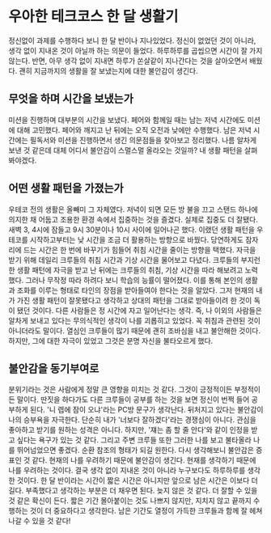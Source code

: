 # 우아한 테크코스 한 달 생활기

정신없이 과제를 수행하다 보니 한 달 반이나 지나있었다. 정신이 없었던 것이 아니라, 생각 없이 지내온 것이 아닐까 하는 의문이 들었다. 하루하루를 곱씹으면 시간이 잘 가지 않는다. 반면, 아무 생각 없이 지내면 하루가 쏜살같이 지나간다는 것을 살아오면서 배웠다. 괜히 지금까지의 생활을 잘 보냈는지에 대한 불안감이 생긴다.  

## 무엇을 하며 시간을 보냈는가

미션을 진행하며 대부분의 시간을 보냈다. 페어와 함께일 때는 남는 저녁 시간에도 미션에 대해 고민했다. 페어와 깨지고 난 뒤에는 오직 오전과 낮에만 수행했다. 남은 저녁 시간에는 필독서와 미션을 진행하면서 생긴 의문점들을 찾아보고 정리했다. 나름 알차게 보낸 것 같은데 대체 어디서 불안감이 스멀스멀 올라오는 것일까? 내 생활 패턴을 살펴봐야겠다.  

## 어떤 생활 패턴을 가졌는가

우테코 전의 생활은 올빼미 그 자체였다. 저녁이 되면 모든 방 불을 끄고 스탠드 하나에 의지한 채 어둡고 조용한 환경 속에서 집중하는 것을 즐겼다. 실제로 집중도 더 잘됐다. 새벽 3, 4시에 잠들고 9시 30분이나 10시 사이에 일어나곤 했다. 이랬던 생활 패턴을 우테코를 시작하고부터는 낮 시간을 조금 더 활용하는 방향으로 바꿨다. 당연하게도 잠자리에 드는 시간은 한 번에 바꾸기가 힘들어 취침 시간을 줄이는 방향을 택했다. 자극을 받기 위해 데일리 크루들의 취침 시간과 기상 시간을 물어보고 다녔다. 크루들의 부지런한 생활 패턴에 자극을 받고 난 뒤에는 크루들의 취침, 기상 시간을 따라 해보려고 노력했다. 그러나 무작정 따라 하려다 보니 학습의 능률이 떨어졌다. 이를 통해 본인의 생활과 조화를 이루는 형태로 타인의 장점을 받아들여야 한다는 것을 알았다. 그저 현재의 내가 가진 생활 패턴이 잘못됐다고 생각하고 상대의 패턴을 그대로 받아들이려 한 것이 독이 됐던 것이다. 다른 사람들은 정 시간에 자고 일어난다는 생각. 즉, 나 이외의 사람들은 알차게 보내고 있다는 무의식적인 생각이 나를 괴롭히고 있었다. 꼭 취침과 관련된 것이 아니더라도 말이다. 열심인 크루들이 많기 때문에 괜히 조바심을 내고 불안해한 것이다. 하지만, 그에 대한 자극이 있었고 그것은 분명 자신을 불타오르게 했다.

## 불안감을 동기부여로

분위기라는 것은 사람에게 정말 큰 영향을 미치는 것 같다. 그것이 긍정적이든 부정적이든 말이다. 딴짓을 하다가도 다른 크루들이 공부를 하는 것을 보면 정신이 번쩍 들어 공부하게 된다. '니 렙에 잠이 오냐'라는 PC방 문구가 생각난다. 뒤처지고 있다는 불안감이 나의 승부욕을 자극한다. 단순히 내가 '너보다 잘하겠다'라는 경쟁심이 아니다. 관심을 좋아하고 받기를 원하는 성격은 아니다. 하지만, '쟤는 좀 할 줄 안다'와 같이 인정을 받고 싶다는 욕구가 있는 것 같다. 그리고 주변 크루들 또한 그러한 나를 보고 불타올라 나를 뛰어넘었으면 좋겠다. 순환 참조의 형태가 되길 원한다. 다시 생각해보니 불안감은 증표인 것 같다. 현재의 나를 우려하기 때문에 불안감이 생긴다. 현재를 생각하기 때문에 나를 우려하는 것이다. 결국 생각 없이 지내온 것이 아니라 누구보다도 하루하루를 생각한 것이다. 한 달 반이라는 시간이 짧은 시간은 아니지만 앞으로 남은 시간은 이보다 더 길다. 부족했다고 생각하는 부분은 더 채우면 된다. 늦지 않은 것 같다. 더 잘할 수 있을 것 같은 확신이 든다. 짧은 기간 몰아붙이는 것도 나쁘지 않지만, 지치지 않고 끝까지 수행하는 것이 더 중요하다고 생각한다. 남은 기간도 열정이 가득한 크루들과 함께 잘 헤쳐나갈 수 있을 것 같다!